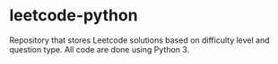 # leetcode-python
Repository that stores Leetcode solutions based on difficulty level and question type. All code are done using Python 3.
